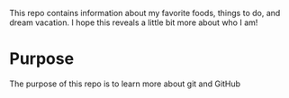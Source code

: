 This repo contains information about my favorite foods, things to do, and dream vacation. I hope this reveals a little bit more about who I am!

# Purpose
The purpose of this repo is to learn more about git and GitHub